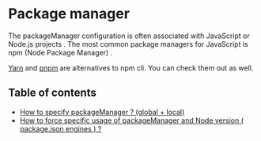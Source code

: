 # Package manager

The packageManager configuration is often associated with JavaScript or Node.js projects . The most common package managers for JavaScript is npm (Node Package Manager) .

 [Yarn](https://yarnpkg.com/en/) and [pnpm](https://pnpm.io/) are alternatives to npm cli. You can check them out as well.


## Table of contents
- [How to specify packageManager ? (global + local)](./how-to-specify-package-manager.md)
- [How to force specific usage of packageManager and Node version ( package.json engines ) ?](./how-to-force-specific-usage-of-packageManager-and-node-version.md)